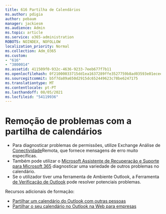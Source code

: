 ```yaml
---
title: 616 Partilha de Calendários
ms.author: pdigia
author: pebaum
manager: jackiesm
ms.audience: Admin
ms.topic: article
ms.service: o365-administration
ROBOTS: NOINDEX, NOFOLLOW
localization_priority: Normal
ms.collection: Adm_O365
ms.custom:
- "616"
- "3800014"
ms.assetid: 411509f0-932c-4636-9233-7eeb677f7b11
ms.openlocfilehash: 0f21000033715dd1ea1637289ffe3527759b8ad03593e01ecee1a01369421f55
ms.sourcegitcommit: b5f7da89a650d2915dc652449623c78be6247175
ms.translationtype: MT
ms.contentlocale: pt-PT
ms.lasthandoff: 08/05/2021
ms.locfileid: "54119936"
---
```

# <a name="troubleshooting-issues-with-calendar-sharing"></a>Remoção de problemas com a partilha de calendários

- Para diagnosticar problemas de permissões, utilize Exchange Análise de [Conectividade](https://testconnectivity.microsoft.com/Default.aspx?testId=freeBusy)Remota, que fornece mensagens de erro muito específicas.
- Também pode utilizar o [Microsoft Assistente de Recuperação e Suporte para Microsoft 365](https://diagnostics.office.com/) diagnosticar uma variedade de outros problemas no calendário. 
- Se o utilizador tiver uma ferramenta de Ambiente Outlook, a Ferramenta [de Verificação de Outlook](https://www.microsoft.com/download/details.aspx?id=28786) pode resolver potenciais problemas.

Recursos adicionais de formação:

- [Partilhar um calendário do Outlook com outras pessoas](https://support.office.com/article/353ed2c1-3ec5-449d-8c73-6931a0adab88)
- [Partilhar o seu calendário no Outlook na Web para empresas](https://support.office.com/article/7ecef8ae-139c-40d9-bae2-a23977ee58d5)
